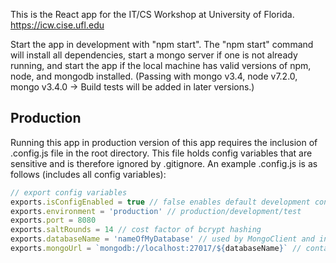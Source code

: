 This is the React app for the IT/CS Workshop at University of Florida. 
https://icw.cise.ufl.edu

Start the app in development with "npm start".
The "npm start" command will install all dependencies, start a mongo server if one is not already running, and start the app if the local machine has valid versions of npm, node, and mongodb installed. 
(Passing with mongo v3.4, node v7.2.0, mongo v3.4.0 -> Build tests will be added in later versions.) 


## Production
Running this app in production version of this app requires the inclusion of .config.js file in the root directory. This file holds config variables that are sensitive and is therefore ignored by .gitignore. 
An example .config.js is as follows (includes all config variables):

```javascript
// export config variables
exports.isConfigEnabled = true // false enables default development configuration with CORS-enabled, true disables CORS and uses config variables defined in this file  
exports.environment = 'production' // production/development/test
exports.port = 8080
exports.saltRounds = 14 // cost factor of bcrypt hashing
exports.databaseName = 'nameOfMyDatabase' // used by MongoClient and in mongoUrl
exports.mongoUrl = `mongodb://localhost:27017/${databaseName}` // contains database user info (this is sensitive data!)
```